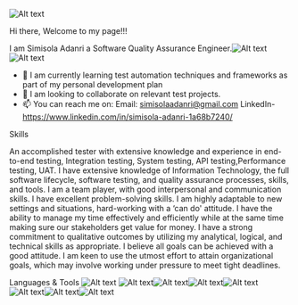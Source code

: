 
![Alt text](image-2.png)

Hi there, Welcome to my page!!!

I am Simisola Adanri a Software Quality Assurance Engineer.![Alt text](image.png) ![Alt text](image-1.png)

- 🌱 I am currently learning test automation techniques and frameworks as part of my personal development plan
- 👀 I am looking to collaborate on relevant test projects.
- 📫  You can reach me on: 
Email: simisolaadanri@gmail.com
LinkedIn- https://www.linkedin.com/in/simisola-adanri-1a68b7240/

Skills

An accomplished tester with extensive knowledge and experience in end-to-end testing, Integration testing, System testing, API testing,Performance testing, UAT. 
I have extensive knowledge of Information Technology, the full software lifecycle, software testing, and quality assurance processes, skills, and tools. 
I am a team player, with good interpersonal and communication skills. I have excellent problem-solving skills. I am highly adaptable to new settings and situations, hard-working with a ‘can do' attitude. I have
the ability to manage my time effectively and efficiently while at the same time making sure our
stakeholders get value for money. I have a strong commitment to qualitative outcomes by utilizing my analytical, logical, and technical skills as appropriate. I believe all goals can be achieved with a good attitude. I am keen to use the utmost effort to attain organizational
goals, which may involve working under pressure to meet tight deadlines.


Languages & Tools
![Alt text](image-3.png) ![Alt text](image-4.png)![Alt text](image-5.png)![Alt text](image-6.png)![Alt text](image-7.png)![Alt text](image-8.png)![Alt text](image-9.png)![Alt text](image-10.png)
